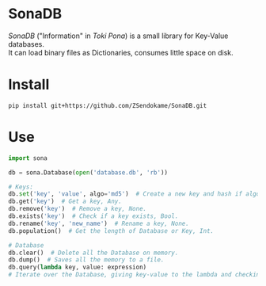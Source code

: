 # SonaDB
*SonaDB* ("Information" in *Toki Pona*) is a small library for Key-Value databases.<br>
It can load binary files as Dictionaries, consumes little space on disk.

# Install
```
pip install git+https://github.com/ZSendokame/SonaDB.git
```

# Use
```py
import sona

db = sona.Database(open('database.db', 'rb'))

# Keys:
db.set('key', 'value', algo='md5')  # Create a new key and hash if algorithm defined, None.
db.get('key')  # Get a key, Any.
db.remove('key')  # Remove a key, None.
db.exists('key')  # Check if a key exists, Bool.
db.rename('key', 'new_name')  # Rename a key, None.
db.population()  # Get the length of Database or Key, Int.

# Database
db.clear()  # Delete all the Database on memory.
db.dump()  # Saves all the memory to a file.
db.query(lambda key, value: expression)
# Iterate over the Database, giving key-value to the lambda and checking for True.
```